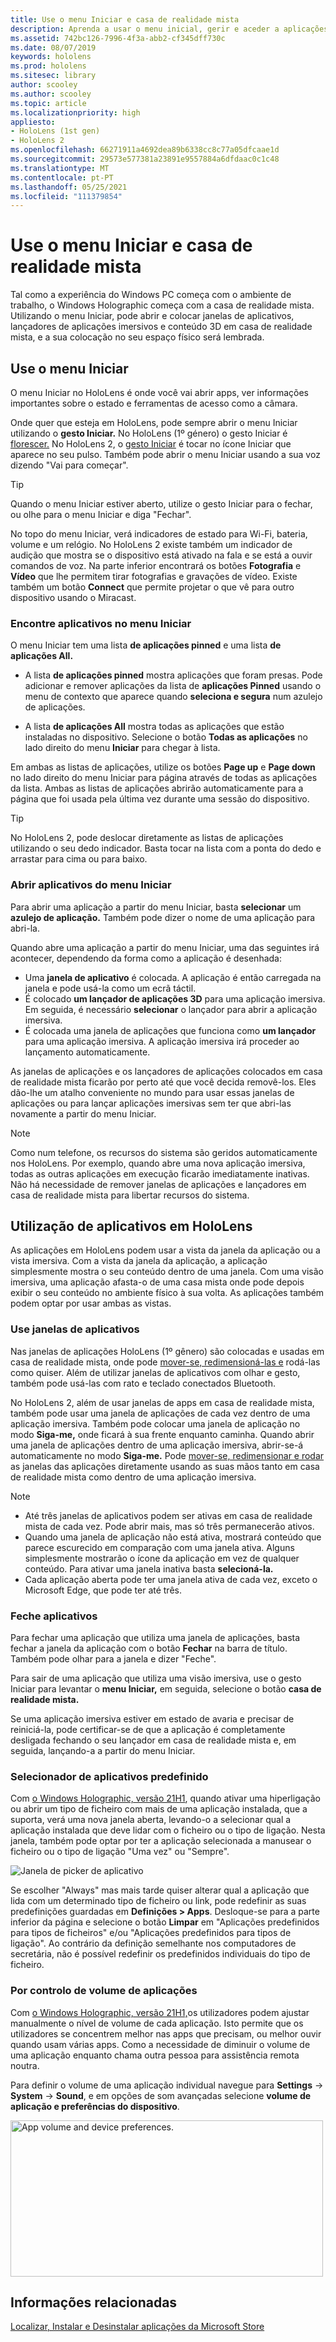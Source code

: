 ```yaml
---
title: Use o menu Iniciar e casa de realidade mista
description: Aprenda a usar o menu inicial, gerir e aceder a aplicações e navegar pela casa de realidade mista em dispositivos HoloLens.
ms.assetid: 742bc126-7996-4f3a-abb2-cf345dff730c
ms.date: 08/07/2019
keywords: hololens
ms.prod: hololens
ms.sitesec: library
author: scooley
ms.author: scooley
ms.topic: article
ms.localizationpriority: high
appliesto:
- HoloLens (1st gen)
- HoloLens 2
ms.openlocfilehash: 66271911a4692dea89b6338cc8c77a05dfcaae1d
ms.sourcegitcommit: 29573e577381a23891e9557884a6dfdaac0c1c48
ms.translationtype: MT
ms.contentlocale: pt-PT
ms.lasthandoff: 05/25/2021
ms.locfileid: "111379854"
---
```

# <a name="use-the-start-menu-and-mixed-reality-home"></a>Use o menu Iniciar e casa de realidade mista

Tal como a experiência do Windows PC começa com o ambiente de trabalho, o Windows Holographic começa com a casa de realidade mista.  Utilizando o menu Iniciar, pode abrir e colocar janelas de aplicativos, lançadores de aplicações imersivos e conteúdo 3D em casa de realidade mista, e a sua colocação no seu espaço físico será lembrada.

## <a name="use-the-start-menu"></a>Use o menu Iniciar

O menu Iniciar no HoloLens é onde você vai abrir apps, ver informações importantes sobre o estado e ferramentas de acesso como a câmara.

Onde quer que esteja em HoloLens, pode sempre abrir o menu Iniciar utilizando o **gesto Iniciar.**  No HoloLens (1º género) o gesto Iniciar é [florescer.](https://support.microsoft.com/help/12644/hololens-use-gestures) No HoloLens 2, o [gesto Iniciar](hololens2-basic-usage.md#start-gesture) é tocar no ícone Iniciar que aparece no seu pulso.  Também pode abrir o menu Iniciar usando a sua voz dizendo "Vai para começar".

> [!TIP]
> Quando o menu Iniciar estiver aberto, utilize o gesto Iniciar para o fechar, ou olhe para o menu Iniciar e diga "Fechar".

No topo do menu Iniciar, verá indicadores de estado para Wi-Fi, bateria, volume e um relógio. No HoloLens 2 existe também um indicador de audição que mostra se o dispositivo está ativado na fala e se está a ouvir comandos de voz. Na parte inferior encontrará os botões **Fotografia** e **Vídeo** que lhe permitem tirar fotografias e gravações de vídeo.  Existe também um botão **Connect** que permite projetar o que vê para outro dispositivo usando o Miracast.

### <a name="find-apps-on-start-menu"></a>Encontre aplicativos no menu Iniciar

O menu Iniciar tem uma lista **de aplicações pinned** e uma lista **de aplicações All.**

- A lista **de aplicações pinned** mostra aplicações que foram presas. Pode adicionar e remover aplicações da lista de **aplicações Pinned** usando o menu de contexto que aparece quando **seleciona e segura** num azulejo de aplicações.

- A lista **de aplicações All** mostra todas as aplicações que estão instaladas no dispositivo.  Selecione o botão **Todas as aplicações** no lado direito do menu **Iniciar** para chegar à lista.

Em ambas as listas de aplicações, utilize os botões **Page up** e **Page down** no lado direito do menu Iniciar para página através de todas as aplicações da lista.  Ambas as listas de aplicações abrirão automaticamente para a página que foi usada pela última vez durante uma sessão do dispositivo.

> [!TIP]
> No HoloLens 2, pode deslocar diretamente as listas de aplicações utilizando o seu dedo indicador. Basta tocar na lista com a ponta do dedo e arrastar para cima ou para baixo.

### <a name="open-apps-from-start-menu"></a>Abrir aplicativos do menu Iniciar

Para abrir uma aplicação a partir do menu Iniciar, basta **selecionar** um **azulejo de aplicação.** Também pode dizer o nome de uma aplicação para abri-la.

Quando abre uma aplicação a partir do menu Iniciar, uma das seguintes irá acontecer, dependendo da forma como a aplicação é desenhada:

- Uma **janela de aplicativo** é colocada. A aplicação é então carregada na janela e pode usá-la como um ecrã táctil.
- É colocado **um lançador de aplicações 3D** para uma aplicação imersiva. Em seguida, é necessário **selecionar** o lançador para abrir a aplicação imersiva.
- É colocada uma janela de aplicações que funciona como **um lançador** para uma aplicação imersiva. A aplicação imersiva irá proceder ao lançamento automaticamente.

As janelas de aplicações e os lançadores de aplicações colocados em casa de realidade mista ficarão por perto até que você decida removê-los.  Eles dão-lhe um atalho conveniente no mundo para usar essas janelas de aplicações ou para lançar aplicações imersivas sem ter que abri-las novamente a partir do menu Iniciar. 

> [!NOTE]
>Como num telefone, os recursos do sistema são geridos automaticamente nos HoloLens.  Por exemplo, quando abre uma nova aplicação imersiva, todas as outras aplicações em execução ficarão imediatamente inativas. Não há necessidade de remover janelas de aplicações e lançadores em casa de realidade mista para libertar recursos do sistema. 

## <a name="using-apps-on-hololens"></a>Utilização de aplicativos em HoloLens

As aplicações em HoloLens podem usar a vista da janela da aplicação ou a vista imersiva. Com a vista da janela da aplicação, a aplicação simplesmente mostra o seu conteúdo dentro de uma janela. Com uma visão imersiva, uma aplicação afasta-o de uma casa mista onde pode depois exibir o seu conteúdo no ambiente físico à sua volta. As aplicações também podem optar por usar ambas as vistas.

### <a name="use-app-windows"></a>Use janelas de aplicativos

Nas janelas de aplicações HoloLens (1º gênero) são colocadas e usadas em casa de realidade mista, onde pode [mover-se, redimensioná-las e](hololens1-basic-usage.md#move-resize-and-rotate-apps) rodá-las como quiser. Além de utilizar janelas de aplicativos com olhar e gesto, também pode usá-las com rato e teclado conectados Bluetooth.

No HoloLens 2, além de usar janelas de apps em casa de realidade mista, também pode usar uma janela de aplicações de cada vez dentro de uma aplicação imersiva. Também pode colocar uma janela de aplicação no modo **Siga-me,** onde ficará à sua frente enquanto caminha. Quando abrir uma janela de aplicações dentro de uma aplicação imersiva, abrir-se-á automaticamente no modo **Siga-me.** Pode [mover-se, redimensionar e rodar](hololens2-basic-usage.md#move-resize-and-rotate-holograms) as janelas das aplicações diretamente usando as suas mãos tanto em casa de realidade mista como dentro de uma aplicação imersiva.

> [!NOTE]
>
> - Até três janelas de aplicativos podem ser ativas em casa de realidade mista de cada vez. Pode abrir mais, mas só três permanecerão ativos.
> - Quando uma janela de aplicação não está ativa, mostrará conteúdo que parece escurecido em comparação com uma janela ativa.  Alguns simplesmente mostrarão o ícone da aplicação em vez de qualquer conteúdo.  Para ativar uma janela inativa basta **selecioná-la.**
> - Cada aplicação aberta pode ter uma janela ativa de cada vez, exceto o Microsoft Edge, que pode ter até três.

### <a name="close-apps"></a>Feche aplicativos

Para fechar uma aplicação que utiliza uma janela de aplicações, basta fechar a janela da aplicação com o botão **Fechar** na barra de título.  Também pode olhar para a janela e dizer "Feche".

Para sair de uma aplicação que utiliza uma visão imersiva, use o gesto Iniciar para levantar o **menu Iniciar,** em seguida, selecione o botão **casa de realidade mista.**

Se uma aplicação imersiva estiver em estado de avaria e precisar de reiniciá-la, pode certificar-se de que a aplicação é completamente desligada fechando o seu lançador em casa de realidade mista e, em seguida, lançando-a a partir do menu Iniciar.

### <a name="default-app-picker"></a>Selecionador de aplicativos predefinido

Com [o Windows Holographic, versão 21H1](hololens-release-notes.md#windows-holographic-version-21h1), quando ativar uma hiperligação ou abrir um tipo de ficheiro com mais de uma aplicação instalada, que a suporta, verá uma nova janela aberta, levando-o a selecionar qual a aplicação instalada que deve lidar com o ficheiro ou o tipo de ligação. Nesta janela, também pode optar por ter a aplicação selecionada a manusear o ficheiro ou o tipo de ligação "Uma vez" ou "Sempre".

![Janela de picker de aplicativo](images/default-app-picker.png)

Se escolher "Always" mas mais tarde quiser alterar qual a aplicação que lida com um determinado tipo de ficheiro ou link, pode redefinir as suas predefinições guardadas em **Definições > Apps**. Desloque-se para a parte inferior da página e selecione o botão **Limpar** em "Aplicações predefinidos para tipos de ficheiros" e/ou "Aplicações predefinidos para tipos de ligação". Ao contrário da definição semelhante nos computadores de secretária, não é possível redefinir os predefinidos individuais do tipo de ficheiro.

### <a name="per-app-volume-control"></a>Por controlo de volume de aplicações

Com [o Windows Holographic, versão 21H1,](hololens-release-notes.md#windows-holographic-version-21h1)os utilizadores podem ajustar manualmente o nível de volume de cada aplicação. Isto permite que os utilizadores se concentrem melhor nas apps que precisam, ou melhor ouvir quando usam várias apps. Como a necessidade de diminuir o volume de uma aplicação enquanto chama outra pessoa para assistência remota noutra.

Para definir o volume de uma aplicação individual navegue para **Settings**  ->  **System**  ->  **Sound**, e em opções de som avançadas selecione **volume de aplicação e preferências do dispositivo**.

 <img alt="App volume and device preferences." src="./images/volume-per-app.jpg" width="500" height="250" />

## <a name="related-info"></a>Informações relacionadas

[Localizar, Instalar e Desinstalar aplicações da Microsoft Store](holographic-store-apps.md)
